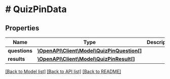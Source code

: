 # # QuizPinData

## Properties

Name | Type | Description | Notes
------------ | ------------- | ------------- | -------------
**questions** | [**\OpenAPI\Client\Model\QuizPinQuestion[]**](QuizPinQuestion.md) |  | [optional]
**results** | [**\OpenAPI\Client\Model\QuizPinResult[]**](QuizPinResult.md) |  | [optional]

[[Back to Model list]](../../README.md#models) [[Back to API list]](../../README.md#endpoints) [[Back to README]](../../README.md)
